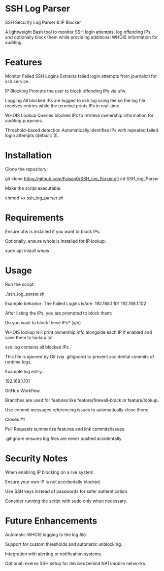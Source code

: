 # SSH Log Parser 
SSH Security Log Parser & IP Blocker

A lightweight Bash tool to monitor SSH login attempts, log offending IPs, and optionally block them while providing additional WHOIS information for auditing.

# Features
Monitor Failed SSH Logins
Extracts failed login attempts from journalctl for ssh.service.

IP Blocking
Prompts the user to block offending IPs via ufw.

Logging
All blocked IPs are logged to ssh.log using tee so the log file receives entries while the terminal prints IPs in real-time.

WHOIS Lookup
Queries blocked IPs to retrieve ownership information for auditing purposes.

Threshold-based detection
Automatically identifies IPs with repeated failed login attempts (default: 3).

# Installation
Clone the repository:

git clone https://github.com/Faisen0/SSH_log_Parser.git
cd SSH_log_Parser



Make the script executable:

chmod +x ssh_log_parser.sh

# Requirements
Ensure ufw is installed if you want to block IPs.

Optionally, ensure whois is installed for IP lookup:

sudo apt install whois


# Usage
Run the script:

./ssh_log_parser.sh


Example behavior:
The Failed Logins is/are:
192.168.1.101
192.168.1.102

After listing the IPs, you are prompted to block them:

Do you want to block these IPs? (y/n)


WHOIS lookup will print ownership info alongside each IP if enabled and save them to lookup.txt 

ssh.log contains all blocked IPs .

This file is ignored by Git (via .gitignore) to prevent accidental commits of runtime logs.


Example log entry:

192.168.1.101


GitHub Workflow

Branches are used for features like feature/firewall-block or feature/lookup.

Use commit messages referencing issues to automatically close them:

Closes #1



Pull Requests summarize features and link commits/issues.

.gitignore ensures log files are never pushed accidentally.


# Security Notes

When enabling IP blocking on a live system:

Ensure your own IP is not accidentally blocked.

Use SSH keys instead of passwords for safer authentication.

Consider running the script with sudo only when necessary.


# Future Enhancements

Automatic WHOIS logging to the log file.

Support for custom thresholds and automatic unblocking.

Integration with alerting or notification systems.

Optional reverse SSH setup for devices behind NAT/mobile networks.
